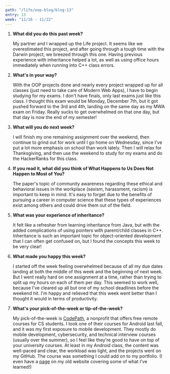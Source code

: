 ```yaml
---
path: "/life/oop-blog/blog-13"
entry: 13
week: "11/16 - 11/22"
---
```


1. **What did you do this past week?**

    My partner and I wrapped up the Life project. It seems like we overestimated this project, and after going through a tough time with the Darwin project, we breezed through this one. Having previous experience with inheritance helped a lot, as well as using office hours immediately when running into C++ class errors.

1. **What's in your way?**

    With the OOP projects done and nearly every project wrapped up for all classes (just need to take care of Modern Web Apps), I have to begin studying for my exams. I don't have finals, only last exams just like this class. I thought this exam would be Monday, December 7th, but it got pushed forward to the 3rd and 4th, landing on the same day as my MWA exam on Friday. Really sucks to get overwhelmed on that one day, but that day is now the end of my semester!

1. **What will you do next week?**

    I will finish my one remaining assignment over the weekend, then continue to grind out for work until I go home on Wednesday, since I've put a lot more emphasis on school than work lately. Then I will relax for Thanksgiving, and then use the weekend to study for my exams and do the HackerRanks for this class.

1. **If you read it, what did you think of What Happens to Us Does Not Happen to Most of You?**

    The paper's topic of community awareness regarding these ethical and behavioral issues in the workplace (sexism, harassment, racism) is important to keep in mind. It's easy to forget due to the benefits of pursuing a career in computer science that these types of experiences exist among others and could drive them out of the field.

1. **What was your experience of inheritance?**

    It felt like a refresher from learning inheritance from Java, but with the added complications of using pointers with parent/child classes in C++. Inheritance is such an important topic for object-oriented development that I can often get confused on, but I found the concepts this week to be very clear!

1. **What made you happy this week?**

    I started off the week feeling overwhelmed because of all my due dates landing at both the middle of this week and the beginning of next week. But I went really hard on one assignment at a time, rather than trying to split up my hours on each of them per day. This seemed to work well, because I've cleared up all but one of my school deadlines before the weekend hit. I'm happy and relieved that this week went better than I thought it would in terms of productivity.

1. **What's your pick-of-the-week or tip-of-the-week?**

    My pick-of-the-week is [CodePath](https://codepath.org/classes), a nonprofit that offers free remote courses for CS students. I took one of their courses for Android last fall, and it was my first exposure to mobile development. They mostly do mobile development, cybersecurity, and technical interview courses (usually over the summer), so I feel like they're good to have on top of your university courses. At least in my Android class, the content was well-paced and clear, the workload was light, and the projects went on my GitHub. The course was something I could add on to my portfolio. (I even have a [page](https://andrewandyle.github.io/codepath.html) on my old website covering some of what I've learned!)